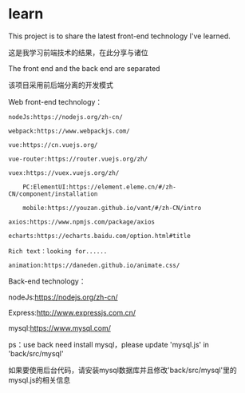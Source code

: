 # learn
This project is to share the latest front-end technology I've learned.

这是我学习前端技术的结果，在此分享与诸位

The front end and the back end are separated

该项目采用前后端分离的开发模式

Web front-end technology：

	nodeJs:https://nodejs.org/zh-cn/
	
	webpack:https://www.webpackjs.com/
	
	vue:https://cn.vuejs.org/
	
	vue-router:https://router.vuejs.org/zh/
	
	vuex:https://vuex.vuejs.org/zh/
	
		PC:ElementUI:https://element.eleme.cn/#/zh-CN/component/installation
		
		mobile:https://youzan.github.io/vant/#/zh-CN/intro
		
	axios:https://www.npmjs.com/package/axios
	
	echarts:https://echarts.baidu.com/option.html#title
	
	Rich text：looking for......
	
	animation:https://daneden.github.io/animate.css/
	

Back-end technology：

nodeJs:https://nodejs.org/zh-cn/

Express:http://www.expressjs.com.cn/

mysql:https://www.mysql.com/

ps：use back need install mysql，please update 'mysql.js' in 'back/src/mysql'

如果要使用后台代码，请安装mysql数据库并且修改'back/src/mysql'里的mysql.js的相关信息
